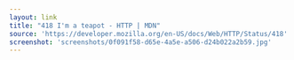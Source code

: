 ```yaml
---
layout: link
title: "418 I'm a teapot - HTTP | MDN"
source: 'https://developer.mozilla.org/en-US/docs/Web/HTTP/Status/418'
screenshot: 'screenshots/0f091f58-d65e-4a5e-a506-d24b022a2b59.jpg'
---
```


